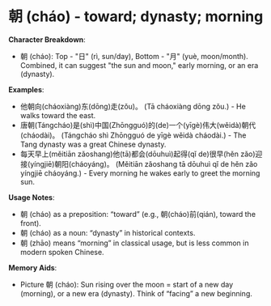 # **朝 (cháo) - toward; dynasty; morning**

**Character Breakdown**:  
- 朝 (cháo): Top - "日" (rì, sun/day), Bottom - "月" (yuè, moon/month). Combined, it can suggest "the sun and moon," early morning, or an era (dynasty).

**Examples**:  
- 他朝向(cháoxiàng)东(dōng)走(zǒu)。 (Tā cháoxiàng dōng zǒu.) - He walks toward the east.  
- 唐朝(Tángcháo)是(shì)中国(Zhōngguó)的(de)一个(yīgè)伟大(wěidà)朝代(cháodài)。 (Tángcháo shì Zhōngguó de yīgè wěidà cháodài.) - The Tang dynasty was a great Chinese dynasty.  
- 每天早上(měitiān zǎoshang)他(tā)都会(dōuhuì)起得(qǐ de)很早(hěn zǎo)迎接(yíngjiē)朝阳(cháoyáng)。 (Měitiān zǎoshang tā dōuhuì qǐ de hěn zǎo yíngjiē cháoyáng.) - Every morning he wakes early to greet the morning sun.

**Usage Notes**:  
- 朝 (cháo) as a preposition: “toward” (e.g., 朝(cháo)前(qián), toward the front).  
- 朝 (cháo) as a noun: “dynasty” in historical contexts.  
- 朝 (zhāo) means “morning” in classical usage, but is less common in modern spoken Chinese.

**Memory Aids**:  
- Picture 朝 (cháo): Sun rising over the moon = start of a new day (morning), or a new era (dynasty). Think of “facing” a new beginning.